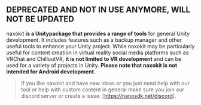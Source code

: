 ## DEPRECATED AND NOT IN USE ANYMORE, WILL NOT BE UPDATED

naxokit **is a Unitypackage that provides a range of tools** for general Unity development. It includes features such as a backup manager and other useful tools to enhance your Unity project. While naxokit may be particularly useful for content creation in virtual reality social media platforms such as VRChat and ChilloutVR, **it is not limited to VR development** and can be used for a variety of projects in Unity. **Please note that naxokit is not intended for Android development.**

> If you like naxokit and have new ideas or you just need help with our tool or help with custom content in general make sure you join our discord server or create a issue.
[<https://nanosdk.net/discord>].
